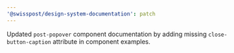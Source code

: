 ```yaml
---
'@swisspost/design-system-documentation': patch
---
```


Updated `post-popover` component documentation by adding missing `close-button-caption` attribute in component examples.
